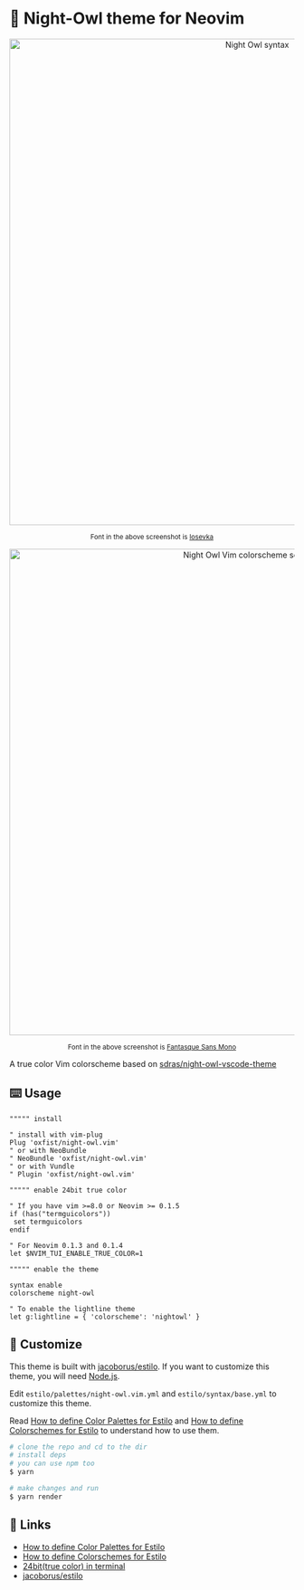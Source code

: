 # 🦉 Night-Owl theme for Neovim

<p align="center">
  <img width="860" alt="Night Owl syntax" src="https://user-images.githubusercontent.com/1166872/64192497-645d2200-cead-11e9-9c79-0b5fdc0955c9.png">
</p>
<p align="center">
  <small>Font in the above screenshot is <a href="https://github.com/be5invis/Iosevka">Iosevka</a></small>
</p>
<p align="center">
  <img width="860" alt="Night Owl Vim colorscheme screenshot" src="https://user-images.githubusercontent.com/1166872/58341756-8f34e480-7e81-11e9-90d1-19775d6020bd.png">
</p>
<p align="center">
  <small>Font in the above screenshot is <a href="https://github.com/belluzj/fantasque-sans">Fantasque Sans Mono</a></small>
</p>

A true color Vim colorscheme based on
[sdras/night-owl-vscode-theme](https://github.com/sdras/night-owl-vscode-theme)

## ⌨️ Usage

```vim
""""" install

" install with vim-plug
Plug 'oxfist/night-owl.vim'
" or with NeoBundle
" NeoBundle 'oxfist/night-owl.vim'
" or with Vundle
" Plugin 'oxfist/night-owl.vim'

""""" enable 24bit true color

" If you have vim >=8.0 or Neovim >= 0.1.5
if (has("termguicolors"))
 set termguicolors
endif

" For Neovim 0.1.3 and 0.1.4
let $NVIM_TUI_ENABLE_TRUE_COLOR=1

""""" enable the theme

syntax enable
colorscheme night-owl

" To enable the lightline theme
let g:lightline = { 'colorscheme': 'nightowl' }
```

## 🎨 Customize

This theme is built with
[jacoborus/estilo](https://github.com/jacoborus/estilo). If you want to
customize this theme, you will need [Node.js](https://nodejs.org).

Edit `estilo/palettes/night-owl.vim.yml` and `estilo/syntax/base.yml` to
customize this theme.

Read
[How to define Color Palettes for Estilo](https://github.com/jacoborus/estilo/blob/master/docs/color-palettes.md)
and
[How to define Colorschemes for Estilo](https://github.com/jacoborus/estilo/blob/master/docs/colorschemes.md)
to understand how to use them.

```bash
# clone the repo and cd to the dir
# install deps
# you can use npm too
$ yarn

# make changes and run
$ yarn render
```

## 🔗 Links

- [How to define Color Palettes for Estilo](https://github.com/jacoborus/estilo/blob/master/docs/color-palettes.md)
- [How to define Colorschemes for Estilo](https://github.com/jacoborus/estilo/blob/master/docs/colorschemes.md)
- [24bit(true color) in terminal](https://github.com/termstandard/colors)
- [jacoborus/estilo](https://github.com/jacoborus/estilo)
